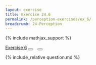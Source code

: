 ```yaml
---
layout: exercise
title: Exercise 24.6
permalink: /perception-exercises/ex_6/
breadcrumb: 24-Perception
---
```


{% include mathjax_support %}

<div class="card">
<div class="card-header p-2">
<a href='#' class="p-2">Exercise 6</a>
<button type="button" class="btn btn-dark float-right" title="Solve this Exercise" onclick="solve('ex24.6');" href="#"><i id="ex24.6" class="fas fa-pen" style="color:white"></i></button>
<a class="edit_question" href="#"><button type="button" class="btn btn-dark float-right" title="Edit this Question"  style="margin-left:10px; margin-right:10px;" onclick="edit('ex24.6');" href="#"><i id="ex24.6" class="far fa-edit" style="color:white"></i></button></a>
</div>
<div class="card-body">
<p class="card-text">{% include_relative question.md %}</p>
</div>
</div>
<br>
